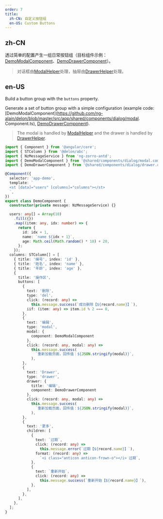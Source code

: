 ```yaml
---
order: 7
title:
  zh-CN: 自定义按钮组
  en-US: Custom Buttons
---
```


## zh-CN

透过简单的配置产生一组日常按钮组（目标组件示例：[DemoModalComponent](https://github.com/ng-alain/delon/blob/master/src/app/shared/components/dialog/modal.component.ts)、[DemoDrawerComponent](https://github.com/ng-alain/delon/blob/master/src/app/shared/components/dialog/drawer.component.ts)）。

> 对话框由[ModalHelper](/theme/modal)处理，抽屉由[DrawerHelper](/theme/drawer)处理。

## en-US

Build a button group with the `buttons` property.

Generate a set of button group with a simple configuration (example code: [DemoModalComponent](https://github.com/ng-alain/delon/blob/master/src/app/shared/components/dialog/modal. Component.ts), [DemoDrawerComponent](https://github.com/ng-alain/delon/blob/master/src/app/shared/components/dialog/drawer.component.ts)).

> The modal is handled by [ModalHelper](/theme/modal) and the drawer is handled by [DrawerHelper](/theme/drawer).

```ts
import { Component } from '@angular/core';
import { STColumn } from '@delon/abc';
import { NzMessageService } from 'ng-zorro-antd';
import { DemoModalComponent } from '@shared/components/dialog/modal.component';
import { DemoDrawerComponent } from '@shared/components/dialog/drawer.component';

@Component({
  selector: 'app-demo',
  template: `
  <st [data]="users" [columns]="columns"></st>
  `,
})
export class DemoComponent {
  constructor(private message: NzMessageService) {}

  users: any[] = Array(10)
    .fill({})
    .map((item: any, idx: number) => {
      return {
        id: idx + 1,
        name: `name ${idx + 1}`,
        age: Math.ceil(Math.random() * 10) + 20,
      };
    });
  columns: STColumn[] = [
    { title: '编号', index: 'id' },
    { title: '姓名', index: 'name' },
    { title: '年龄', index: 'age' },
    {
      title: '操作区',
      buttons: [
        {
          text: '删除',
          type: 'del',
          click: (record: any) =>
            this.message.success(`成功删除【${record.name}】`),
          iif: (item: any) => item.id % 2 === 0,
        },
        {
          text: '编辑',
          type: 'modal',
          modal: {
            component: DemoModalComponent
          },
          click: (record: any, modal: any) =>
            this.message.success(
              `重新加载页面，回传值：${JSON.stringify(modal)}`,
            ),
        },
        {
          text: 'Drawer',
          type: 'drawer',
          drawer: {
            title: '编辑',
            component: DemoDrawerComponent
          },
          click: (record: any, modal: any) =>
            this.message.success(
              `重新加载页面，回传值：${JSON.stringify(modal)}`,
            ),
        },
        {
          text: '更多',
          children: [
            {
              text: `过期`,
              click: (record: any) =>
                this.message.error(`过期【${record.name}】`),
              format: (record: any) =>
                `<i class="anticon anticon-frown-o"></i> 过期`,
            },
            {
              text: `重新开始`,
              click: (record: any) =>
                this.message.success(`重新开始【${record.name}】`),
            },
          ],
        },
      ],
    },
  ];
}
```
